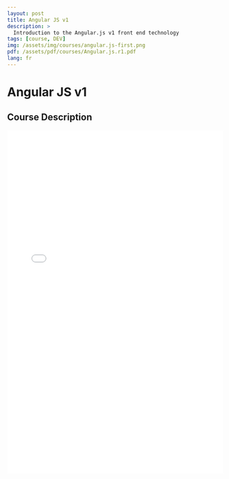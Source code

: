 ```yaml
---
layout: post
title: Angular JS v1
description: >
  Introduction to the Angular.js v1 front end technology
tags: [course, DEV]
img: /assets/img/courses/angular.js-first.png
pdf: /assets/pdf/courses/Angular.js.r1.pdf
lang: fr
---
```

# Angular JS v1
## Course Description


<embed src="/assets/pdf/courses/Angular.js.r1.pdf" width="100%" height="800px" type='application/pdf'/>